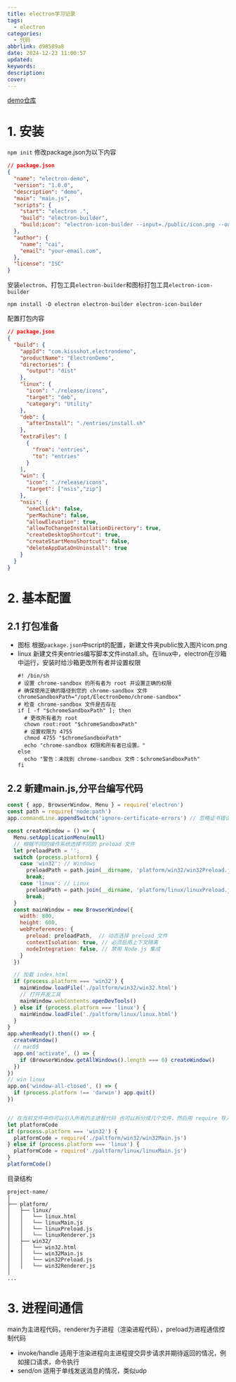 ```yaml
---
title: electron学习记录
tags:
  - electron
categories:
  - 代码
abbrlink: d98589a8
date: 2024-12-23 11:00:57
updated:
keywords:
description:
cover:
---
```

[demo仓库](https://github.com/hearthitagi/electron-demo)
# 1. 安装
`npm init`
修改package.json为以下内容
```json
// package.json
{
  "name": "electron-demo",
  "version": "1.0.0",
  "description": "demo",
  "main": "main.js",
  "scripts": {
    "start": "electron .",
    "build": "electron-builder",
    "build:icon": "electron-icon-builder --input=./public/icon.png --output=release --flatten"
  },
  "author": {
    "name": "cai",
    "email": "your-email.com",
  },
  "license": "ISC"
}
```
安装`electron`、打包工具`electron-builder`和图标打包工具`electron-icon-builder`

`npm install -D electron electron-builder electron-icon-builder`

配置打包内容
```json
// package.json
{
  "build": {
    "appId": "com.kissshot.electrondemo",
    "productName": "ElectronDemo",
    "directories": {
      "output": "dist"
    },
    "linux": {
      "icon": "./release/icons",
      "target": "deb",
      "category": "Utility"
    },
    "deb": {
      "afterInstall": "./entries/install.sh"
    },
    "extraFiles": [
      {
        "from": "entries",
        "to": "entries"
      }
    ],
    "win": {
      "icon": "./release/icons",
      "target": ["nsis","zip"]
    },
    "nsis": {
      "oneClick": false,
      "perMachine": false,
      "allowElevation": true,
      "allowToChangeInstallationDirectory": true,
      "createDesktopShortcut": true,
      "createStartMenuShortcut": false,
      "deleteAppDataOnUninstall": true
    }
  }
}
```
# 2. 基本配置
## 2.1 打包准备
- 图标
  根据`package.json`中script的配置，新建文件夹public放入图片icon.png
- linux
  新建文件夹entries编写脚本文件install.sh。在linux中，electron在沙箱中运行，安装时给沙箱更改所有者并设置权限
    ```shell
    #! /bin/sh
    # 设置 chrome-sandbox 的所有者为 root 并设置正确的权限
    # 确保使用正确的路径到您的 chrome-sandbox 文件
    chromeSandboxPath="/opt/ElectronDemo/chrome-sandbox"
    # 检查 chrome-sandbox 文件是否存在
    if [ -f "$chromeSandboxPath" ]; then
      # 更改所有者为 root
      chown root:root "$chromeSandboxPath"
      # 设置权限为 4755
      chmod 4755 "$chromeSandboxPath"
      echo "chrome-sandbox 权限和所有者已设置。"
    else
      echo "警告：未找到 chrome-sandbox 文件：$chromeSandboxPath"
    fi
    ```
## 2.2 新建main.js,分平台编写代码
```javascript
const { app, BrowserWindow, Menu } = require('electron')
const path = require('node:path')
app.commandLine.appendSwitch('ignore-certificate-errors') // 忽略证书错误

const createWindow = () => {
  Menu.setApplicationMenu(null)
  // 根据不同的操作系统选择不同的 preload 文件
  let preloadPath = '';
  switch (process.platform) {
    case 'win32': // Windows
      preloadPath = path.join(__dirname, 'platform/win32/win32Preload.js');
      break;
    case 'linux': // Linux
      preloadPath = path.join(__dirname, 'platform/linux/linuxPreload.js');
      break;
  }
  const mainWindow = new BrowserWindow({
    width: 800,
    height: 600,
    webPreferences: {
      preload: preloadPath,  // 动态选择 preload 文件
      contextIsolation: true, // 必须启用上下文隔离
      nodeIntegration: false, // 禁用 Node.js 集成
    }
  })

  // 加载 index.html
  if (process.platform === 'win32') {
    mainWindow.loadFile('./paltform/win32/win32.html')
    // 打开开发工具
    mainWindow.webContents.openDevTools()
  } else if (process.platform === 'linux') {
    mainWindow.loadFile('./paltform/linux/linux.html')
  }
}
app.whenReady().then(() => {
  createWindow()
  // macOS
  app.on('activate', () => {
    if (BrowserWindow.getAllWindows().length === 0) createWindow()
  })
})
// win linux
app.on('window-all-closed', () => {
  if (process.platform !== 'darwin') app.quit()
})


// 在当前文件中你可以引入所有的主进程代码 也可以拆分成几个文件，然后用 require 导入。
let platformCode
if (process.platform === 'win32') {
  platformCode = require('./paltform/win32/win32Main.js')
} else if (process.platform === 'linux') {
  platformCode = require('./paltform/linux/linuxMain.js')
}
platformCode()
```
目录结构
```
project-name/
│
├── platform/
│   ├── linux/
│   │   └── linux.html
│   │   └── linuxMain.js
│   │   └── linuxPreload.js
│   │   └── linuxRenderer.js
│   ├── win32/
│   │   └── win32.html
│   │   └── win32Main.js
│   │   └── win32Preload.js
│   │   └── win32Renderer.js
│
...
```
# 3. 进程间通信
main为主进程代码，renderer为子进程（渲染进程代码），preload为进程通信控制代码
- invoke/handle
  适用于渲染进程向主进程提交异步请求并期待返回的情况，例如接口请求，命令执行
- send/on
  适用于单线发送消息的情况，类似udp